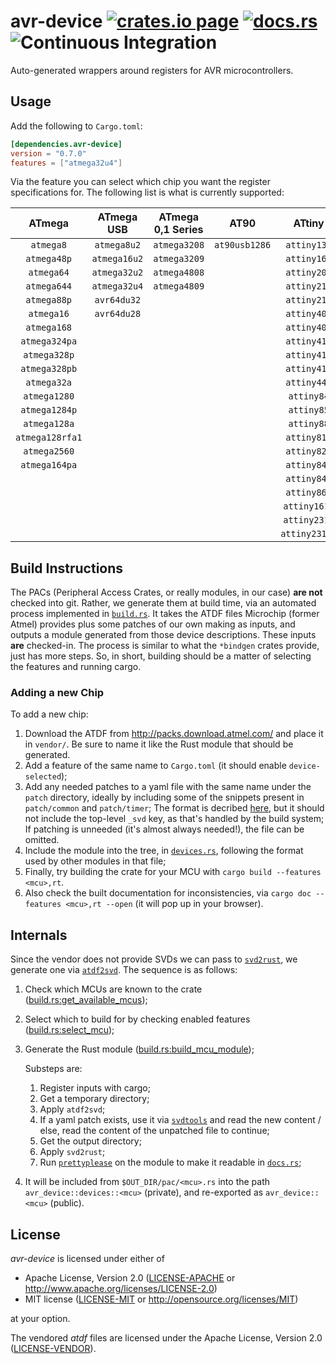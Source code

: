 avr-device [![crates.io page](https://img.shields.io/crates/v/avr-device.svg)](https://crates.io/crates/avr-device) [![docs.rs](https://docs.rs/avr-device/badge.svg)](https://docs.rs/avr-device) ![Continuous Integration](https://github.com/Rahix/avr-device/workflows/Continuous%20Integration/badge.svg)
==========
Auto-generated wrappers around registers for AVR microcontrollers.

## Usage
Add the following to `Cargo.toml`:
```toml
[dependencies.avr-device]
version = "0.7.0"
features = ["atmega32u4"]
```

Via the feature you can select which chip you want the register specifications for.  The following list is what is currently supported:

|     ATmega      |  ATmega USB  | ATmega 0,1 Series |     AT90      |    ATtiny     |
| :-------------: | :----------: | :---------------: | :-----------: | :-----------: |
|    `atmega8`    | `atmega8u2`  |   `atmega3208`    | `at90usb1286` |  `attiny13a`  |
|   `atmega48p`   | `atmega16u2` |   `atmega3209`    |               |  `attiny167`  |
|   `atmega64`    | `atmega32u2` |   `atmega4808`    |               |  `attiny202`  |
|   `atmega644`   | `atmega32u4` |   `atmega4809`    |               |  `attiny212`  |
|   `atmega88p`   | `avr64du32`  |                   |               |  `attiny214`  |
|   `atmega16`    | `avr64du28`  |                   |               |  `attiny402`  |
|   `atmega168`   |              |                   |               |  `attiny404`  |
|  `atmega324pa`  |              |                   |               |  `attiny412`  |
|  `atmega328p`   |              |                   |               |  `attiny414`  |
|  `atmega328pb`  |              |                   |               |  `attiny416`  |
|   `atmega32a`   |              |                   |               |  `attiny44a`  |
|  `atmega1280`   |              |                   |               |  `attiny84`   |
|  `atmega1284p`  |              |                   |               |  `attiny85`   |
|  `atmega128a`   |              |                   |               |  `attiny88`   |
| `atmega128rfa1` |              |                   |               |  `attiny816`  |
|  `atmega2560`   |              |                   |               |  `attiny828`  |
|  `atmega164pa`  |              |                   |               |  `attiny841`  |
|                 |              |                   |               |  `attiny84a`  |
|                 |              |                   |               |  `attiny861`  |
|                 |              |                   |               | `attiny1614`  |
|                 |              |                   |               | `attiny2313`  |
|                 |              |                   |               | `attiny2313a` |

## Build Instructions
The PACs (Peripheral Access Crates, or really modules, in our case) **are not**
checked into git. Rather, we generate them at build time, via an automated
process implemented in [`build.rs`](./build.rs). It takes the ATDF files
Microchip (former Atmel) provides plus some patches of our own making as inputs,
and outputs a module generated from those device descriptions. These inputs
**are** checked-in. The process is similar to what the `*bindgen` crates
provide, just has more steps. So, in short, building should be a matter of
selecting the features and running cargo.

### Adding a new Chip
To add a new chip:

1. Download the ATDF from <http://packs.download.atmel.com/> and place it in
   `vendor/`. Be sure to name it like the Rust module that should be generated.
2. Add a feature of the same name to `Cargo.toml` (it should enable
   `device-selected`);
3. Add any needed patches to a yaml file with the same name under the `patch`
   directory, ideally by including some of the snippets present in
   `patch/common` and `patch/timer`; The format is decribed
   [here](https://github.com/rust-embedded/svdtools#device-and-peripheral-yaml-format),
   but it should not include the top-level `_svd` key, as that's handled by the
   build system; If patching is unneeded (it's almost always needed!), the file
   can be omitted.
4. Include the module into the tree, in [`devices.rs`](./src/devices.rs),
   following the format used by other modules in that file;
5. Finally, try building the crate for your MCU with
   `cargo build --features <mcu>,rt`.
6. Also check the built documentation for inconsistencies, via
   `cargo doc --features <mcu>,rt --open` (it will pop up in your browser).
   
## Internals
Since the vendor does not provide SVDs we can pass to [`svd2rust`][], we
generate one via [`atdf2svd`][]. The sequence is as follows:

1. Check which MCUs are known to the crate
   ([build.rs:get_available_mcus](./build.rs#L21-L40));
2. Select which to build for by checking enabled features
   ([build.rs:select_mcu](./build.rs#L42-L62));
3. Generate the Rust module ([build.rs:build_mcu_module](./build.rs#L64-L148));
   
   Substeps are:
   1. Register inputs with cargo;
   2. Get a temporary directory;
   3. Apply `atdf2svd`;
   4. If a yaml patch exists, use it via [`svdtools`][] and read the new content
      / else, read the content of the unpatched file to continue;
   5. Get the output directory;
   6. Apply `svd2rust`;
   7. Run [`prettyplease`][] on the module to make it readable in [`docs.rs`][];
4. It will be included from `$OUT_DIR/pac/<mcu>.rs` into the path
   `avr_device::devices::<mcu>` (private), and re-exported as
   `avr_device::<mcu>` (public).

[`atdf2svd`]: https://github.com/Rahix/atdf2svd
[`svd2rust`]: https://github.com/rust-embedded/svd2rust
[`svdtools`]: https://github.com/rust-embedded/svdtools
[`prettyplease`]: https://github.com/dtolnay/prettyplease
[`docs.rs`]: https://docs.rs/avr-device/latest/avr_device

## License
*avr-device* is licensed under either of

 * Apache License, Version 2.0 ([LICENSE-APACHE](LICENSE-APACHE) or http://www.apache.org/licenses/LICENSE-2.0)
 * MIT license ([LICENSE-MIT](LICENSE-MIT) or http://opensource.org/licenses/MIT)

at your option.

The vendored *atdf* files are licensed under the Apache License, Version 2.0 ([LICENSE-VENDOR](vendor/LICENSE)).
